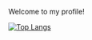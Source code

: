 Welcome to my profile!<br>

[![Top Langs](https://github-readme-stats.vercel.app/api/top-langs/?username=Yukaru-san&layout=compact&bg_color=0,222222,888888&title_color=fff&text_color=fff)](https://github.com/Yukaru-san/Yukaru-san)<br>

